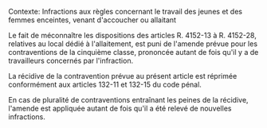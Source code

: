 Contexte: Infractions aux règles concernant le travail des jeunes  et des femmes enceintes, venant d'accoucher ou allaitant

Le fait de méconnaître les dispositions des articles R. 4152-13 à R. 4152-28, relatives au local dédié à l'allaitement, est puni de l'amende prévue pour les contraventions de la cinquième classe, prononcée autant de fois qu'il y a de travailleurs concernés par l'infraction.

La récidive de la contravention prévue au présent article est réprimée conformément aux articles 132-11 et 132-15 du code pénal.

En cas de pluralité de contraventions entraînant les peines de la récidive, l'amende est appliquée autant de fois qu'il a été relevé de nouvelles infractions.